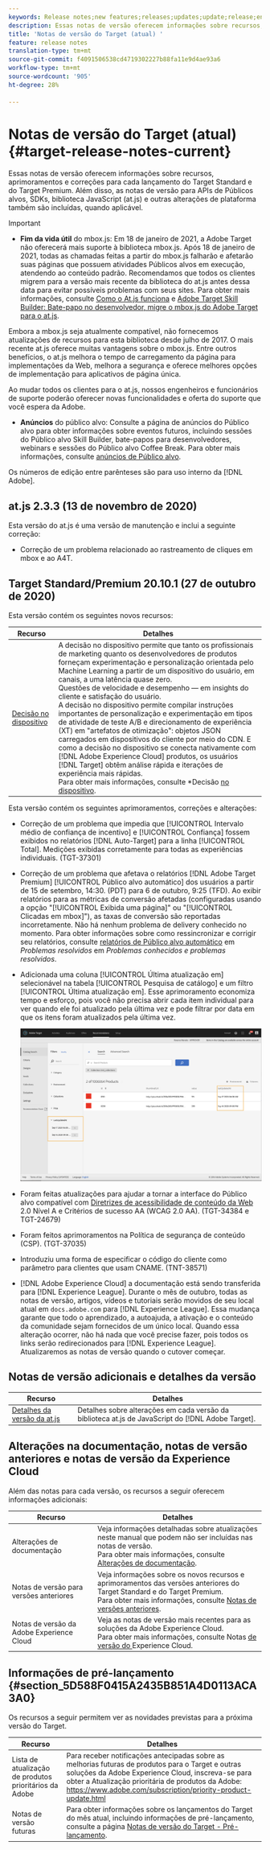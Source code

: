 ```yaml
---
keywords: Release notes;new features;releases;updates;update;release;enhancement;enhancements;fixes;bug fixes;updates
description: Essas notas de versão oferecem informações sobre recursos, aprimoramentos, correções e problemas conhecidos para cada lançamento do Adobe Target Standard e do Target Premium.
title: 'Notas de versão do Target (atual) '
feature: release notes
translation-type: tm+mt
source-git-commit: f4091506538cd4719302227b88fa11e9d4ae93a6
workflow-type: tm+mt
source-wordcount: '905'
ht-degree: 28%

---
```



# Notas de versão do Target (atual){#target-release-notes-current}

Essas notas de versão oferecem informações sobre recursos, aprimoramentos e correções para cada lançamento do Target Standard e do Target Premium. Além disso, as notas de versão para APIs de Públicos alvos, SDKs, biblioteca JavaScript (at.js) e outras alterações de plataforma também são incluídas, quando aplicável.

>[!IMPORTANT]
>
>* **Fim da vida útil** do mbox.js: Em 18 de janeiro de 2021, a Adobe Target não oferecerá mais suporte à biblioteca mbox.js. Após 18 de janeiro de 2021, todas as chamadas feitas a partir do mbox.js falharão e afetarão suas páginas que possuem atividades Públicos alvos em execução, atendendo ao conteúdo padrão. Recomendamos que todos os clientes migrem para a versão mais recente da biblioteca do at.js antes dessa data para evitar possíveis problemas com seus sites. Para obter mais informações, consulte [Como o At.js funciona](/help/c-implementing-target/c-implementing-target-for-client-side-web/c-how-atjs-works/how-atjs-works.md) e [Adobe Target Skill Builder: Bate-papo no desenvolvedor, migre o mbox.js do Adobe Target para o at.js](https://seminars.adobeconnect.com/ptdo6mfo6qn6/?proto=true).
   >
   >   
   Embora a mbox.js seja atualmente compatível, não fornecemos atualizações de recursos para esta biblioteca desde julho de 2017. O mais recente at.js oferece muitas vantagens sobre o mbox.js. Entre outros benefícios, o at.js melhora o tempo de carregamento da página para implementações da Web, melhora a segurança e oferece melhores opções de implementação para aplicativos de página única.
   >
   >   
   Ao mudar todos os clientes para o at.js, nossos engenheiros e funcionários de suporte poderão oferecer novas funcionalidades e oferta do suporte que você espera da Adobe.
   >
   >
* **Anúncios** do público alvo: Consulte a página de anúncios do Público alvo para obter informações sobre eventos futuros, incluindo sessões do Público alvo Skill Builder, bate-papos para desenvolvedores, webinars e sessões do Público alvo Coffee Break. Para obter mais informações, consulte [anúncios de Público alvo](/help/r-release-notes/target-announcements.md).


Os números de edição entre parênteses são para uso interno da [!DNL Adobe].

## at.js 2.3.3 (13 de novembro de 2020)

Esta versão do at.js é uma versão de manutenção e inclui a seguinte correção:

* Correção de um problema relacionado ao rastreamento de cliques em mbox e ao A4T.

## Target Standard/Premium 20.10.1 (27 de outubro de 2020)

Esta versão contém os seguintes novos recursos:

| Recurso | Detalhes |
| --- | --- |
| [Decisão no dispositivo](https://adobetarget-sdks.gitbook.io/docs/on-device-decisioning/introduction-to-on-device-decisioning) | A decisão no dispositivo permite que tanto os profissionais de marketing quanto os desenvolvedores de produtos forneçam experimentação e personalização orientada pelo Machine Learning a partir de um dispositivo do usuário, em canais, a uma latência quase zero.<br>Questões de velocidade e desempenho — em insights do cliente e satisfação do usuário.<br>A decisão no dispositivo permite compilar instruções importantes de personalização e experimentação em tipos de atividade de teste A/B e direcionamento de experiência (XT) em &quot;artefatos de otimização&quot;: objetos JSON carregados em dispositivos do cliente por meio do CDN. E como a decisão no dispositivo se conecta nativamente com [!DNL Adobe Experience Cloud] produtos, os usuários [!DNL Target] obtêm análise rápida e iterações de experiência mais rápidas.<br>Para obter mais informações, consulte *Decisão [no dispositivo](/help/c-implementing-target/c-api-and-sdk-overview/on-device-decisioning.md). |

Esta versão contém os seguintes aprimoramentos, correções e alterações:

* Correção de um problema que impedia que [!UICONTROL Intervalo médio de confiança de incentivo] e [!UICONTROL Confiança] fossem exibidos no relatórios [!DNL Auto-Target] para a linha [!UICONTROL Total]. Medições exibidas corretamente para todas as experiências individuais. (TGT-37301)
* Correção de um problema que afetava o relatórios [!DNL Adobe Target Premium] [!UICONTROL Público alvo automático] dos usuários a partir de 15 de setembro, 14:30. (PDT) para 6 de outubro, 9:25 (TFD). Ao exibir relatórios para as métricas de conversão afetadas (configuradas usando a opção &quot;[!UICONTROL Exibida uma página]&quot; ou &quot;[!UICONTROL Clicadas em mbox]&quot;), as taxas de conversão são reportadas incorretamente. Não há nenhum problema de delivery conhecido no momento. Para obter informações sobre como ressincronizar e corrigir seu relatórios, consulte [relatórios de Público alvo automático](/help/r-release-notes/known-issues-resolved-issues.md#at-metrics) em *Problemas resolvidos* em *Problemas conhecidos e problemas resolvidos*.
* Adicionada uma coluna [!UICONTROL Última atualização em] selecionável na tabela [!UICONTROL Pesquisa de catálogo] e um filtro [!UICONTROL Última atualização em]. Esse aprimoramento economiza tempo e esforço, pois você não precisa abrir cada item individual para ver quando ele foi atualizado pela última vez e pode filtrar por data em que os itens foram atualizados pela última vez.

   ![Última atualização na ilustração da coluna e do filtro](/help/r-release-notes/assets/column-and-filter.png)

* Foram feitas atualizações para ajudar a tornar a interface do Público alvo compatível com [Diretrizes de acessibilidade de conteúdo da Web](https://www.w3.org/WAI/standards-guidelines/wcag/) 2.0 Nível A e Critérios de sucesso AA (WCAG 2.0 AA). (TGT-34384 e TGT-24679)
* Foram feitos aprimoramentos na Política de segurança de conteúdo (CSP). (TGT-37035)
* Introduziu uma forma de especificar o código do cliente como parâmetro para clientes que usam CNAME. (TNT-38571)
* [!DNL Adobe Experience Cloud] a documentação está sendo transferida para  [!DNL Experience League]. Durante o mês de outubro, todas as notas de versão, artigos, vídeos e tutoriais serão movidos de seu local atual em `docs.adobe.com` para [!DNL Experience League]. Essa mudança garante que todo o aprendizado, a autoajuda, a ativação e o conteúdo da comunidade sejam fornecidos de um único local. Quando essa alteração ocorrer, não há nada que você precise fazer, pois todos os links serão redirecionados para [!DNL Experience League]. Atualizaremos as notas de versão quando o cutover começar.

## Notas de versão adicionais e detalhes da versão

| Recurso | Detalhes |
|--- |--- |
| [Detalhes da versão da at.js](/help/c-implementing-target/c-implementing-target-for-client-side-web/target-atjs-versions.md) | Detalhes sobre alterações em cada versão da biblioteca at.js de JavaScript do [!DNL Adobe Target]. |

## Alterações na documentação, notas de versão anteriores e notas de versão da Experience Cloud

Além das notas para cada versão, os recursos a seguir oferecem informações adicionais:

| Recurso | Detalhes |
|--- |--- |
| Alterações de documentação | Veja informações detalhadas sobre atualizações neste manual que podem não ser incluídas nas notas de versão.<br>Para obter mais informações, consulte [Alterações de documentação](/help/r-release-notes/doc-change.md#reference_366123CF00994BACBBF9BBDF2C4D840C). |
| Notas de versão para versões anteriores | Veja informações sobre os novos recursos e aprimoramentos das versões anteriores do Target Standard e do Target Premium.<br>Para obter mais informações, consulte [Notas de versões anteriores](/help/r-release-notes/release-notes-for-previous-releases.md). |
| Notas de versão da Adobe Experience Cloud | Veja as notas de versão mais recentes para as soluções da Adobe Experience Cloud.<br>Para obter mais informações, consulte Notas [ de versão do ](https://experienceleague.adobe.com/docs/release-notes/experience-cloud/current.html)Experience Cloud. |

## Informações de pré-lançamento {#section_5D588F0415A2435B851A4D0113ACA3A0}

Os recursos a seguir permitem ver as novidades previstas para a próxima versão do Target.

| Recurso | Detalhes |
|--- |--- |
| Lista de atualização de produtos prioritários da Adobe | Para receber notificações antecipadas sobre as melhorias futuras de produtos para o Target e outras soluções da Adobe Experience Cloud, inscreva-se para obter a Atualização prioritária de produtos da Adobe:<br>[](https://www.adobe.com/subscription/priority-product-update.html)https://www.adobe.com/subscription/priority-product-update.html |
| Notas de versão futuras | Para obter informações sobre os lançamentos do Target do mês atual, incluindo informações de pré-lançamento, consulte a página [Notas de versão do Target - Pré-lançamento](/help/r-release-notes/target-release-notes.md). |
